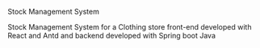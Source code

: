Stock Management System

Stock Management System for a Clothing store front-end developed with React and Antd and backend developed with Spring boot Java
